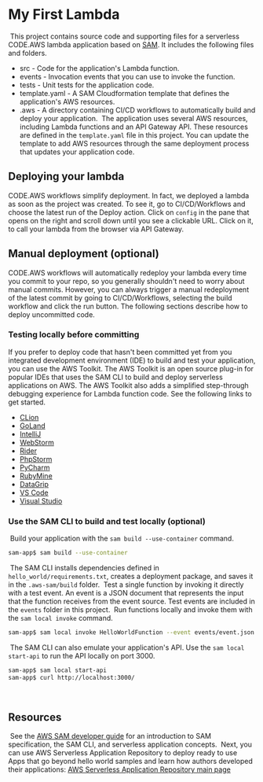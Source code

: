 # My First Lambda
​
This project contains source code and supporting files for a serverless CODE.AWS lambda application based on [SAM](https://aws.amazon.com/serverless/sam/). It includes the following files and folders.
​
- src - Code for the application's Lambda function.
- events - Invocation events that you can use to invoke the function.
- tests - Unit tests for the application code.
- template.yaml - A SAM Cloudformation template that defines the application's AWS resources.
- .aws - A directory containing CI/CD workflows to automatically build and deploy your application.
​
The application uses several AWS resources, including Lambda functions and an API Gateway API. These resources are defined in the `template.yaml` file in this project. You can update the template to add AWS resources through the same deployment process that updates your application code.
​
## Deploying your lambda
CODE.AWS workflows simplify deployment. In fact, we deployed a lambda as soon as the project was created. To see it, go to CI/CD/Workflows and choose the latest run of the Deploy action. Click on `config` in the pane that opens on the right and scroll down until you see a clickable URL. Click on it, to call your lambda from the browser via API Gateway.
​
​
## Manual deployment (optional)
CODE.AWS workflows will automatically redeploy your lambda every time you commit to your repo, so you generally shouldn't need to worry about manual commits. However, you can always trigger a manual redeployment of the latest commit by going to CI/CD/Workflows, selecting the build workflow and click the run button. The following sections describe how to deploy uncommitted code.
### Testing locally before committing
If you prefer to deploy code that hasn't been committed yet from you integrated development environment (IDE) to build and test your application, you can use the AWS Toolkit.
The AWS Toolkit is an open source plug-in for popular IDEs that uses the SAM CLI to build and deploy serverless applications on AWS. The AWS Toolkit also adds a simplified step-through debugging experience for Lambda function code. See the following links to get started.
​
* [CLion](https://docs.aws.amazon.com/toolkit-for-jetbrains/latest/userguide/welcome.html)
* [GoLand](https://docs.aws.amazon.com/toolkit-for-jetbrains/latest/userguide/welcome.html)
* [IntelliJ](https://docs.aws.amazon.com/toolkit-for-jetbrains/latest/userguide/welcome.html)
* [WebStorm](https://docs.aws.amazon.com/toolkit-for-jetbrains/latest/userguide/welcome.html)
* [Rider](https://docs.aws.amazon.com/toolkit-for-jetbrains/latest/userguide/welcome.html)
* [PhpStorm](https://docs.aws.amazon.com/toolkit-for-jetbrains/latest/userguide/welcome.html)
* [PyCharm](https://docs.aws.amazon.com/toolkit-for-jetbrains/latest/userguide/welcome.html)
* [RubyMine](https://docs.aws.amazon.com/toolkit-for-jetbrains/latest/userguide/welcome.html)
* [DataGrip](https://docs.aws.amazon.com/toolkit-for-jetbrains/latest/userguide/welcome.html)
* [VS Code](https://docs.aws.amazon.com/toolkit-for-vscode/latest/userguide/welcome.html)
* [Visual Studio](https://docs.aws.amazon.com/toolkit-for-visual-studio/latest/user-guide/welcome.html)
​
​
### Use the SAM CLI to build and test locally (optional)
​
Build your application with the `sam build --use-container` command.
​
```bash
sam-app$ sam build --use-container
```
​
The SAM CLI installs dependencies defined in `hello_world/requirements.txt`, creates a deployment package, and saves it in the `.aws-sam/build` folder.
​
Test a single function by invoking it directly with a test event. An event is a JSON document that represents the input that the function receives from the event source. Test events are included in the `events` folder in this project.
​
Run functions locally and invoke them with the `sam local invoke` command.
​
```bash
sam-app$ sam local invoke HelloWorldFunction --event events/event.json
```
​
The SAM CLI can also emulate your application's API. Use the `sam local start-api` to run the API locally on port 3000.
​
```bash
sam-app$ sam local start-api
sam-app$ curl http://localhost:3000/
```
​
## Resources
​
See the [AWS SAM developer guide](https://docs.aws.amazon.com/serverless-application-model/latest/developerguide/what-is-sam.html) for an introduction to SAM specification, the SAM CLI, and serverless application concepts.
​
Next, you can use AWS Serverless Application Repository to deploy ready to use Apps that go beyond hello world samples and learn how authors developed their applications: [AWS Serverless Application Repository main page](https://aws.amazon.com/serverless/serverlessrepo/)
